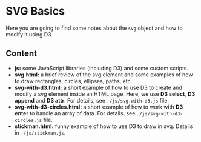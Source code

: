 # SVG Basics

Here you are going to find some notes about the `svg` object and how to modify it using D3. 

## Content

- **js:** some JavaScript libraries (including D3) and some custom scripts. 
- **svg.html:** a brief review of the svg element and some examples of how to draw rectangles, circles, ellipses, paths, etc.
- **svg-with-d3.html:** a short example of how to use D3 to create and modify a svg element inside an HTML page. Here, we use **D3 select**, **D3 append** and **D3 attr**. For details, see `./js/svg-with-d3.js` file. 
- **svg-with-d3-circles.html:** a short example of how to work with **D3 enter** to handle an array of data. For details, see `./js/svg-with-d3-circles.js` file. 
- **stickman.html:** funny example of how to use D3 to draw in svg. Details in `./js/stickman.js`.